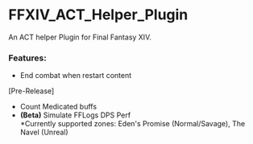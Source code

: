 # FFXIV_ACT_Helper_Plugin
An ACT helper Plugin for Final Fantasy XIV.

### Features:
- End combat when restart content

[Pre-Release]
- Count Medicated buffs
- **(Beta)** Simulate FFLogs DPS Perf<br/>
*Currently supported zones: Eden's Promise (Normal/Savage), The Navel (Unreal)

